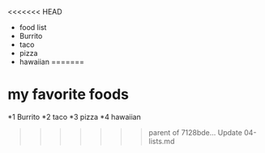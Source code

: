 <<<<<<< HEAD
- food list
- Burrito
- taco
- pizza
- hawaiian 
=======
# my favorite foods
*1 Burrito
*2 taco
*3 pizza
*4 hawaiian 
>>>>>>> parent of 7128bde... Update 04-lists.md

